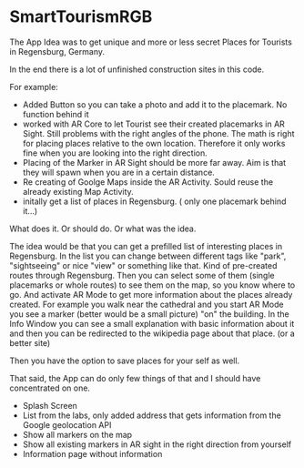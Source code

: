 # SmartTourismRGB

The App Idea was to get unique and more or less secret Places for Tourists in Regensburg, Germany. 

In the end there is a lot of unfinished construction sites in this code. 

For example: 
- Added Button so you can take a photo and add it to the placemark. No function behind it
- worked with AR Core to let Tourist see their created placemarks in AR Sight. Still problems with the
right angles of the phone. The math is right for placing places relative to the own location. Therefore it only works fine
when you are looking into the right direction.
- Placing of the Marker in AR Sight should be more far away. Aim is that they will spawn when you are in a certain distance. 
- Re creating of Goolge Maps inside the AR Activity. Sould reuse the already existing Map Activity. 
- initally get a list of places in Regensburg. ( only one placemark behind it...)


What does it. Or should do. Or what was the idea.

The idea would be that you can get a prefilled list of interesting places in Regensburg. In the list you can change between 
different tags like "park", "sightseeing" or nice "view" or something like that. Kind of pre-created routes through Regensburg.
Then you can select some of them (single placemarks or whole routes) to see them on the map, so you know where to go. And activate AR Mode to get more information about
the places already created. For example you walk near the cathedral and you start AR Mode you see a marker (better would be a small picture) "on" the building. 
In the Info Window you can see a small explanation with basic information about it and then you can be redirected to the wikipedia page about that place. (or a better site)

Then you have the option to save places for your self as well.

That said, the App can do only few things of that and I should have concentrated on one. 

- Splash Screen
- List from the labs, only added address that gets information from the Google geolocation API
- Show all markers on the map
- Show all existing markers in AR sight in the right direction from yourself
- Information page without information
